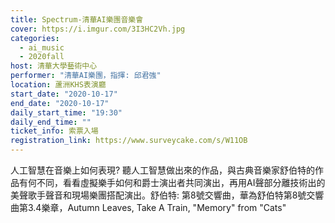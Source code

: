 ```yaml
---
title: Spectrum-清華AI樂團音樂會
cover: https://i.imgur.com/3I3HC2Vh.jpg
categories:
  - ai_music
  - 2020fall
host: 清華大學藝術中心
performer: "清華AI樂團，指揮: 邱君強"
location: 蘆洲KHS表演廳
start_date: "2020-10-17"
end_date: "2020-10-17"
daily_start_time: "19:30"
daily_end_time: ""
ticket_info: 索票入場
registration_link: https://www.surveycake.com/s/W11OB
---
```

人工智慧在音樂上如何表現? 聽人工智慧做出來的作品，與古典音樂家舒伯特的作品有何不同，看看虛擬樂手如何和爵士演出者共同演出，再用AI聲部分離技術出的美聲歌手聲音和現場樂團搭配演出。舒伯特: 第8號交響曲，華為舒伯特第8號交響曲第3.4樂章，Autumn Leaves, Take A Train, "Memory" from "Cats"